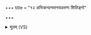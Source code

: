 +++
title = "१२ अभिक्रन्दन्स्तनयन्नरुणः शितिङ्गो"

+++
<details><summary>मूलम् (VS)</summary>

अ॑भि॒क्रन्द॑न्स्त॒नय॑न्नरु॒णः शि॑ति॒ङ्गो बृ॒हच्छेपोऽनु॒ भूमौ॑ जभार।  
ब्र॑ह्मचा॒री सि॑ञ्चति॒ सानौ॒ रेतः॑ पृथि॒व्यां तेन॑ जीवन्ति प्र॒दिश॒श्चत॑स्रः ॥
</details>
